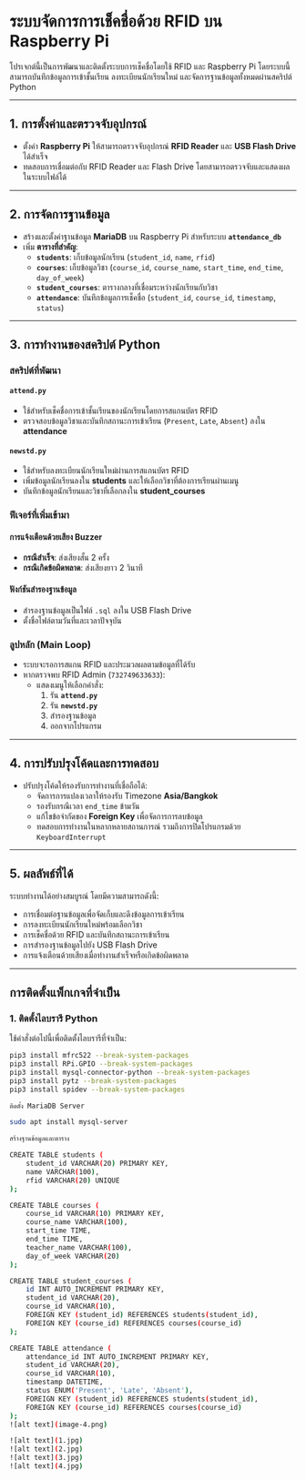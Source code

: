 # ระบบจัดการการเช็คชื่อด้วย RFID บน Raspberry Pi

โปรเจกต์นี้เป็นการพัฒนาและติดตั้งระบบการเช็คชื่อโดยใช้ RFID และ Raspberry Pi โดยระบบนี้สามารถบันทึกข้อมูลการเข้าชั้นเรียน ลงทะเบียนนักเรียนใหม่ และจัดการฐานข้อมูลทั้งหมดผ่านสคริปต์ Python

---

## 1. **การตั้งค่าและตรวจจับอุปกรณ์**

- ตั้งค่า **Raspberry Pi** ให้สามารถตรวจจับอุปกรณ์ **RFID Reader** และ **USB Flash Drive** ได้สำเร็จ
- ทดสอบการเชื่อมต่อกับ RFID Reader และ Flash Drive โดยสามารถตรวจจับและแสดงผลในระบบไฟล์ได้

---

## 2. **การจัดการฐานข้อมูล**

- สร้างและตั้งค่าฐานข้อมูล **MariaDB** บน Raspberry Pi สำหรับระบบ **`attendance_db`**
- เพิ่ม **ตารางที่สำคัญ**:
  - **`students`**: เก็บข้อมูลนักเรียน (`student_id`, `name`, `rfid`)
  - **`courses`**: เก็บข้อมูลวิชา (`course_id`, `course_name`, `start_time`, `end_time`, `day_of_week`)
  - **`student_courses`**: ตารางกลางที่เชื่อมระหว่างนักเรียนกับวิชา
  - **`attendance`**: บันทึกข้อมูลการเช็คชื่อ (`student_id`, `course_id`, `timestamp`, `status`)

---

## 3. **การทำงานของสคริปต์ Python**

### **สคริปต์ที่พัฒนา**
#### **`attend.py`**
- ใช้สำหรับเช็คชื่อการเข้าชั้นเรียนของนักเรียนโดยการสแกนบัตร RFID
- ตรวจสอบข้อมูลวิชาและบันทึกสถานะการเข้าเรียน (`Present`, `Late`, `Absent`) ลงใน **attendance**

#### **`newstd.py`**
- ใช้สำหรับลงทะเบียนนักเรียนใหม่ผ่านการสแกนบัตร RFID
- เพิ่มข้อมูลนักเรียนลงใน **students** และให้เลือกวิชาที่ต้องการเรียนผ่านเมนู
- บันทึกข้อมูลนักเรียนและวิชาที่เลือกลงใน **student_courses**

### **ฟีเจอร์ที่เพิ่มเข้ามา**
#### **การแจ้งเตือนด้วยเสียง Buzzer**
- **กรณีสำเร็จ**: ส่งเสียงสั้น 2 ครั้ง
- **กรณีเกิดข้อผิดพลาด**: ส่งเสียงยาว 2 วินาที

#### **ฟังก์ชันสำรองฐานข้อมูล**
- สำรองฐานข้อมูลเป็นไฟล์ `.sql` ลงใน USB Flash Drive
- ตั้งชื่อไฟล์ตามวันที่และเวลาปัจจุบัน

### **ลูปหลัก (Main Loop)**
- ระบบจะรอการสแกน RFID และประมวลผลตามข้อมูลที่ได้รับ
- หากตรวจพบ RFID Admin (`732749633633`):
  - แสดงเมนูให้เลือกคำสั่ง:
    1. รัน **`attend.py`**
    2. รัน **`newstd.py`**
    3. สำรองฐานข้อมูล
    4. ออกจากโปรแกรม

---

## 4. **การปรับปรุงโค้ดและการทดสอบ**

- ปรับปรุงโค้ดให้รองรับการทำงานที่เชื่อถือได้:
  - จัดการการแปลงเวลาให้รองรับ Timezone **Asia/Bangkok**
  - รองรับกรณีเวลา `end_time` ข้ามวัน
  - แก้ไขข้อจำกัดของ **Foreign Key** เพื่อจัดการการลบข้อมูล
  - ทดสอบการทำงานในหลากหลายสถานการณ์ รวมถึงการปิดโปรแกรมด้วย `KeyboardInterrupt`

---

## 5. **ผลลัพธ์ที่ได้**

ระบบทำงานได้อย่างสมบูรณ์ โดยมีความสามารถดังนี้:
- การเชื่อมต่อฐานข้อมูลเพื่อจัดเก็บและดึงข้อมูลการเข้าเรียน
- การลงทะเบียนนักเรียนใหม่พร้อมเลือกวิชา
- การเช็คชื่อด้วย RFID และบันทึกสถานะการเข้าเรียน
- การสำรองฐานข้อมูลไปยัง USB Flash Drive
- การแจ้งเตือนด้วยเสียงเมื่อทำงานสำเร็จหรือเกิดข้อผิดพลาด

---

## การติดตั้งแพ็กเกจที่จำเป็น

### 1. ติดตั้งไลบรารี Python
ใช้คำสั่งต่อไปนี้เพื่อติดตั้งไลบรารีที่จำเป็น:
```bash
pip3 install mfrc522 --break-system-packages
pip3 install RPi.GPIO --break-system-packages
pip3 install mysql-connector-python --break-system-packages
pip3 install pytz --break-system-packages
pip3 install spidev --break-system-packages

ติดตั้ง MariaDB Server

sudo apt install mysql-server

สร้างฐานข้อมูลและตาราง

CREATE TABLE students (
    student_id VARCHAR(20) PRIMARY KEY,
    name VARCHAR(100),
    rfid VARCHAR(20) UNIQUE
);

CREATE TABLE courses (
    course_id VARCHAR(10) PRIMARY KEY,
    course_name VARCHAR(100),
    start_time TIME,
    end_time TIME,
    teacher_name VARCHAR(100),
    day_of_week VARCHAR(20)
);

CREATE TABLE student_courses (
    id INT AUTO_INCREMENT PRIMARY KEY,
    student_id VARCHAR(20),
    course_id VARCHAR(10),
    FOREIGN KEY (student_id) REFERENCES students(student_id),
    FOREIGN KEY (course_id) REFERENCES courses(course_id)
);

CREATE TABLE attendance (
    attendance_id INT AUTO_INCREMENT PRIMARY KEY,
    student_id VARCHAR(20),
    course_id VARCHAR(10),
    timestamp DATETIME,
    status ENUM('Present', 'Late', 'Absent'),
    FOREIGN KEY (student_id) REFERENCES students(student_id),
    FOREIGN KEY (course_id) REFERENCES courses(course_id)
);
![alt text](image-4.png)

![alt text](1.jpg)
![alt text](2.jpg)
![alt text](3.jpg)
![alt text](4.jpg)
